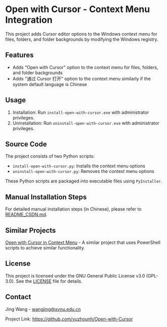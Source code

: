 # Open with Cursor - Context Menu Integration

This project adds Cursor editor options to the Windows context menu for files, folders, and folder backgrounds by modifying the Windows registry.

## Features

- Adds "Open with Cursor" option to the context menu for files, folders, and folder backgrounds
- Adds "通过 Cursor 打开" option to the context menu similarly if the system default language is Chinese

## Usage

1. Installation: Run `install-open-with-cursor.exe` with administrator privileges.
2. Uninstallation: Run `uninstall-open-with-cursor.exe` with administrator privileges.

## Source Code

The project consists of two Python scripts:

- `install-open-with-cursor.py`: Installs the context menu options
- `uninstall-open-with-cursor.py`: Removes the context menu options

These Python scripts are packaged into executable files using `PyInstaller`.

## Manual Installation Steps

For detailed manual installation steps (in Chinese), please refer to [README_CSDN.md](https://github.com/yuzhounh/Open-with-Cursor/blob/main/README_CSDN.md).

## Similar Projects

[Open with Cursor in Context Menu](https://github.com/Puliczek/open-with-cursor-context-menu) - A similar project that uses PowerShell scripts to achieve similar functionality.

## License

This project is licensed under the GNU General Public License v3.0 (GPL-3.0). See the [LICENSE](LICENSE) file for details.

## Contact

Jing Wang - wangjing@xynu.edu.cn

Project Link: https://github.com/yuzhounh/Open-with-Cursor


